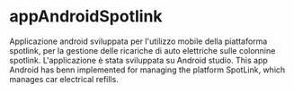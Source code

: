 # appAndroidSpotlink
Applicazione android sviluppata per l'utilizzo mobile della piattaforma spotlink, per la gestione delle ricariche di auto elettriche sulle colonnine spotlink. L'applicazione è stata sviluppata su Android studio. This app Android has benn implemented for managing the platform SpotLink, which manages car electrical refills.
